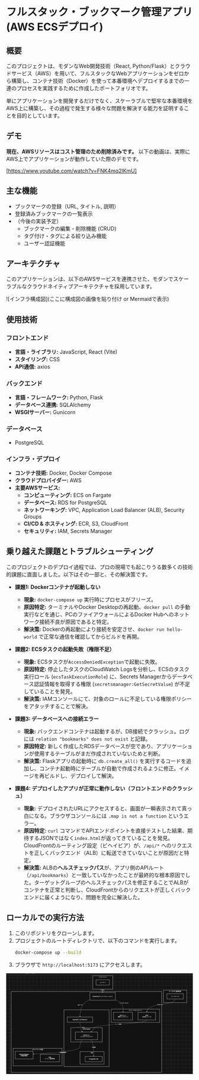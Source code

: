 # フルスタック・ブックマーク管理アプリ (AWS ECSデプロイ)

## 概要

このプロジェクトは、モダンなWeb開発技術（React, Python/Flask）とクラウドサービス（AWS）を用いて、フルスタックなWebアプリケーションをゼロから構築し、コンテナ技術（Docker）を使って本番環境へデプロイするまでの一連のプロセスを実践するために作成したポートフォリオです。

単にアプリケーションを開発するだけでなく、スケーラブルで堅牢な本番環境をAWS上に構築し、その過程で発生する様々な問題を解決する能力を証明することを目的としています。

## デモ

**現在、AWSリソースはコスト管理のため削除済みです。** 以下の動画は、実際にAWS上でアプリケーションが動作していた際のデモです。

[https://www.youtube.com/watch?v=FNK4mq2lKmU]

## 主な機能

-   ブックマークの登録（URL, タイトル, 説明）
-   登録済みブックマークの一覧表示
-   （今後の実装予定）
    -   ブックマークの編集・削除機能 (CRUD)
    -   タグ付け・タグによる絞り込み機能
    -   ユーザー認証機能

## アーキテクチャ

このアプリケーションは、以下のAWSサービスを連携させた、モダンでスケーラブルなクラウドネイティブアーキテクチャを採用しています。

![インフラ構成図](ここに構成図の画像を貼り付け or Mermaidで表示)

## 使用技術

### フロントエンド
-   **言語・ライブラリ:** JavaScript, React (Vite)
-   **スタイリング:** CSS
-   **API通信:** axios

### バックエンド
-   **言語・フレームワーク:** Python, Flask
-   **データベース連携:** SQLAlchemy
-   **WSGIサーバー:** Gunicorn

### データベース
-   PostgreSQL

### インフラ・デプロイ
-   **コンテナ技術:** Docker, Docker Compose
-   **クラウドプロバイダー:** AWS
-   **主要AWSサービス:**
    -   **コンピューティング:** ECS on Fargate
    -   **データベース:** RDS for PostgreSQL
    -   **ネットワーキング:** VPC, Application Load Balancer (ALB), Security Groups
    -   **CI/CD & ホスティング:** ECR, S3, CloudFront
    -   **セキュリティ:** IAM, Secrets Manager

## 乗り越えた課題とトラブルシューティング

このプロジェクトのデプロイ過程では、プロの現場でも起こりうる数多くの技術的課題に直面しました。以下はその一部と、その解決策です。

* **課題1: Dockerコンテナが起動しない**
    * **現象:** `docker-compose up` 実行時にプロセスがフリーズ。
    * **原因特定:** ターミナルやDocker Desktopの再起動、`docker pull` の手動実行などを通じ、PCのファイアウォールによるDocker Hubへのネットワーク接続不良が原因であると特定。
    * **解決策:** Dockerの再起動により接続を安定させ、`docker run hello-world` で正常な通信を確認してからビルドを再開。

* **課題2: ECSタスクの起動失敗（権限不足）**
    * **現象:** ECSタスクが`AccessDeniedException`で起動に失敗。
    * **原因特定:** 停止したタスクのCloudWatch Logsを分析し、ECSのタスク実行ロール (`ecsTaskExecutionRole`) に、Secrets Managerからデータベース認証情報を取得する権限 (`secretsmanager:GetSecretValue`) が不足していることを発見。
    * **解決策:** IAMコンソールにて、対象のロールに不足している権限ポリシーをアタッチすることで解決。

* **課題3: データベースへの接続エラー**
    * **現象:** バックエンドコンテナは起動するが、DB接続でクラッシュ。ログには `relation "bookmarks" does not exist` と記録。
    * **原因特定:** 新しく作成したRDSデータベースが空であり、アプリケーションが使用するテーブルがまだ作成されていないためと判断。
    * **解決策:** Flaskアプリの起動時に `db.create_all()` を実行するコードを追加し、コンテナ起動時にテーブルが自動で作成されるように修正。イメージを再ビルドし、デプロイして解決。

* **課題4: デプロイしたアプリが正常に動作しない（フロントエンドのクラッシュ）**
    * **現象:** デプロイされたURLにアクセスすると、画面が一瞬表示されて真っ白になる。ブラウザコンソールには `.map is not a function` というエラー。
    * **原因特定:** `curl` コマンドでAPIエンドポイントを直接テストした結果、期待するJSONではなく`index.html`が返ってきていることを発見。CloudFrontのルーティング設定（ビヘイビア）が、`/api/*` へのリクエストを正しくバックエンド（ALB）に転送できていないことが原因だと特定。
    * **解決策:** ALBの**ヘルスチェックパス**が、アプリ側のAPIルート（`/api/bookmarks`）と一致していなかったことが最終的な根本原因でした。ターゲットグループのヘルスチェックパスを修正することでALBがコンテナを正常と判断し、CloudFrontからのリクエストが正しくバックエンドに届くようになり、問題を完全に解決した。

## ローカルでの実行方法

1.  このリポジトリをクローンします。
2.  プロジェクトのルートディレクトリで、以下のコマンドを実行します。
    ```bash
    docker-compose up --build
    ```
3.  ブラウザで `http://localhost:5173` にアクセスします。

![alt text](image.png)
